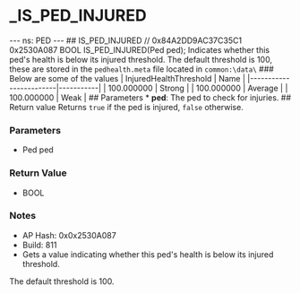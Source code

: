 # _IS_PED_INJURED

--- ns: PED --- ## IS_PED_INJURED  // 0x84A2DD9AC37C35C1 0x2530A087 BOOL IS_PED_INJURED(Ped ped);  Indicates whether this ped's health is below its injured threshold. The default threshold is 100, these are stored in the `pedhealth.meta` file located in `common:\data\`  ### Below are some of the values  | InjuredHealthThreshold | Name      | |------------------------|-----------| | 100.000000             | Strong    | | 100.000000             | Average   | | 100.000000             | Weak      |   ## Parameters * **ped**: The ped to check for injuries.  ## Return value Returns `true` if the ped is injured, `false` otherwise.

### Parameters
* Ped ped

### Return Value
* BOOL

### Notes
* AP Hash: 0x0x2530A087
* Build: 811
* Gets a value indicating whether this ped's health is below its injured threshold.

The default threshold is 100.

